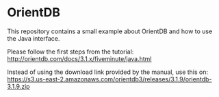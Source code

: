 # OrientDB
This repository contains a small example about OrientDB and how to use the Java interface.

Please follow the first steps from the tutorial: <br>
http://orientdb.com/docs/3.1.x/fiveminute/java.html

Instead of using the download link provided by the manual, use this on: <br>
https://s3.us-east-2.amazonaws.com/orientdb3/releases/3.1.9/orientdb-3.1.9.zip
